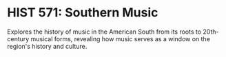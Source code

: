# HIST 571: Southern Music

Explores the history of music in the American South from its roots to 20th-century musical forms, revealing how music serves as a window on the region's history and culture.